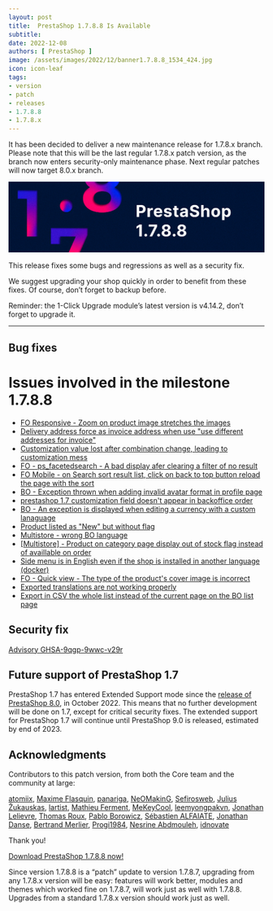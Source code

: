 ```yaml
---
layout: post
title:  PrestaShop 1.7.8.8 Is Available
subtitle: 
date: 2022-12-08
authors: [ PrestaShop ]
image: /assets/images/2022/12/banner1.7.8.8_1534_424.jpg
icon: icon-leaf
tags:
- version
- patch
- releases
- 1.7.8.8
- 1.7.8.x
---
```


It has been decided to deliver a new maintenance release for 1.7.8.x branch. Please note that this will be the last regular 1.7.8.x patch version, as the branch now enters security-only maintenance phase. Next regular patches will now target 8.0.x branch.

![1.7.8.8 is available!](/assets/images/2022/12/banner1.7.8.8_1534_424.jpg)

This release fixes some bugs and regressions as well as a security fix.

We suggest upgrading your shop quickly in order to benefit from these fixes. Of course, don’t forget to backup before.

Reminder: the 1-Click Upgrade module’s latest version is v4.14.2, don’t forget to upgrade it.

---

## Bug fixes

Issues involved in the milestone 1.7.8.8
========================================

- [FO Responsive - Zoom on product image stretches the images](https://github.com/PrestaShop/PrestaShop/issues/29865)
- [Delivery address force as invoice address when use "use different addresses for invoice"](https://github.com/PrestaShop/PrestaShop/issues/29289)
- [Customization value lost after combination change, leading to customization mess](https://github.com/PrestaShop/PrestaShop/issues/29185)
- [FO - ps_facetedsearch - A bad display afer clearing a filter of no result](https://github.com/PrestaShop/PrestaShop/issues/28966)
- [FO Mobile - on Search sort result list, click on back to top button reload the page with the sort](https://github.com/PrestaShop/PrestaShop/issues/28932)
- [BO - Exception thrown when adding invalid avatar format in profile page](https://github.com/PrestaShop/PrestaShop/issues/28484)
- [prestashop 1.7 customization field doesn't appear in backoffice order](https://github.com/PrestaShop/PrestaShop/issues/28041)
- [BO - An exception is displayed when editing a currency with a custom lanaguage](https://github.com/PrestaShop/PrestaShop/issues/27921)
- [Product listed as "New" but without flag](https://github.com/PrestaShop/PrestaShop/issues/27737)
- [Multistore - wrong BO language](https://github.com/PrestaShop/PrestaShop/issues/27617)
- [[Multistore] - Product on category page display out of stock flag instead of availlable on order](https://github.com/PrestaShop/PrestaShop/issues/27604)
- [Side menu is in English even if the shop is installed in another language (docker)](https://github.com/PrestaShop/PrestaShop/issues/27029)
- [FO -  Quick view - The type of the product's cover image is incorrect](https://github.com/PrestaShop/PrestaShop/issues/26557)
- [Exported translations are not working properly](https://github.com/PrestaShop/PrestaShop/issues/26549)
- [Export in CSV the whole list instead of the current page on the BO list page](https://github.com/PrestaShop/PrestaShop/issues/19527)

## Security fix

[Advisory GHSA-9qgp-9wwc-v29r](https://github.com/PrestaShop/PrestaShop/security/advisories/GHSA-9qgp-9wwc-v29r)

## Future support of PrestaShop 1.7

PrestaShop 1.7 has entered Extended Support mode since the [release of PrestaShop 8.0](https://github.com/PrestaShop/PrestaShop/releases/tag/8.0.0), in October 2022. This means that no further development will be done on 1.7, except for critical security fixes.
The extended support for PrestaShop 1.7 will continue until PrestaShop 9.0 is released, estimated by end of 2023.

## Acknowledgments

Contributors to this patch version, from both the Core team and the community at large:

[atomiix](https://github.com/atomiix), [Maxime Flasquin](https://github.com/mflasquin), [panariga](https://github.com/panariga), [NeOMakinG](https://github.com/NeOMakinG), [Sefirosweb](https://github.com/sefirosweb), [Julius Žukauskas](https://github.com/zuk3975), [lartist](https://github.com/lartist), [Mathieu Ferment](https://github.com/matks), [MeKeyCool](https://github.com/MeKeyCool), [leemyongpakvn](https://github.com/leemyongpakvn), [Jonathan Lelievre](https://github.com/jolelievre), [Thomas Roux](https://github.com/okom3pom), [Pablo Borowicz](https://github.com/eternoendless), [Sébastien ALFAIATE](https://github.com/Seb33300), [Jonathan Danse](https://github.com/PrestaEdit), [Bertrand Merlier](https://github.com/Rizzen59), [Progi1984](https://github.com/Progi1984), [Nesrine Abdmouleh](https://github.com/nesrineabdmouleh), [idnovate](https://github.com/idnovate)

Thank you!

[Download PrestaShop 1.7.8.8 now!](https://github.com/PrestaShop/PrestaShop/releases/tag/1.7.8.8)

Since version 1.7.8.8 is a “patch” update to version 1.7.8.7, upgrading from any 1.7.8.x version will be easy: features will work better, modules and themes which worked fine on 1.7.8.7, will work just as well with 1.7.8.8. Upgrades from a standard 1.7.8.x version should work just as well.

